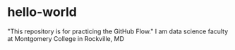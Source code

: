 # hello-world
"This repository is for practicing the GitHub Flow."
I am data science faculty at Montgomery College in Rockville, MD

